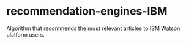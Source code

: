 # recommendation-engines-IBM
Algorithm that recommends the most relevant articles to IBM Watson platform users.
